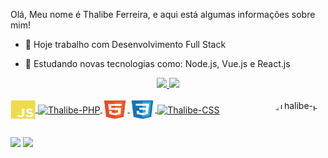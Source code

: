 <!-- Apresentação -->
Olá, Meu nome é Thalibe Ferreira, e aqui está algumas informações sobre mim!

- 🔭 Hoje trabalho com Desenvolvimento Full Stack

- 🌱 Estudando novas tecnologias como: Node.js, Vue.js e React.js

<div align="center">
  <a href="https://github.com/Thalibe">
  <img height="180em" src="https://github-readme-stats.vercel.app/api?username=Thalibe&show_icons=true&theme=onedark&include_all_commits=true&count_private=true"/>
  <img height="180em" src="https://github-readme-stats.vercel.app/api/top-langs/?username=Thalibe&layout=compact&langs_count=7&theme=onedark"/>
</div>
<div style="display: inline_block"><br>
  <img align="center" alt="Thalibe-Js" height="30" width="40" src="https://raw.githubusercontent.com/devicons/devicon/master/icons/javascript/javascript-plain.svg">
  <img align="center" alt="Thalibe-PHP" height="30" width="40" src="https://cdn.jsdelivr.net/gh/devicons/devicon/icons/php/php-plain.svg">
  <img align="center" alt="Thalibe-HTML" height="30" width="40" src="https://raw.githubusercontent.com/devicons/devicon/master/icons/html5/html5-original.svg">
  <img align="center" alt="Thalibe-CSS" height="30" width="40" src="https://raw.githubusercontent.com/devicons/devicon/master/icons/css3/css3-original.svg">
  <img align="center" alt="Thalibe-CSS" height="30" width="40" src="https://cdn.jsdelivr.net/gh/devicons/devicon/icons/mysql/mysql-original-wordmark.svg">
  <img align="right" alt="Thalibe-pic" height="150" style="border-radius:50px;" src="https://media-exp1.licdn.com/dms/image/C4E03AQERnSuB3gBlhQ/profile-displayphoto-shrink_800_800/0/1629813534488?e=1648684800&v=beta&t=oaphEk7Esbol3mGPY6HuMMSEe-GBDCGlt6xo1P89ZYg">
</div>
  
  ##
 
<div> 
  <a href = "mailto:contatof=thalibe55@gmail.com"><img src="https://img.shields.io/badge/-Gmail-%23333?style=for-the-badge&logo=gmail&logoColor=white" target="_blank"></a>
  <a href="https://www.linkedin.com/in/thalibe-bonfim-207a13192" target="_blank"><img src="https://img.shields.io/badge/-LinkedIn-%230077B5?style=for-the-badge&logo=linkedin&logoColor=white" target="_blank"></a> 
</div>
